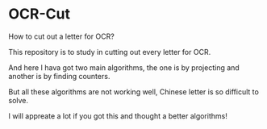 # OCR-Cut
How to cut out a letter for OCR?


This repository is to study in cutting out every letter for OCR.

And here I hava got two main algorithms, the one is by projecting and another is by finding counters.

But all these algorithms are not working well, Chinese letter is so difficult to solve.

I will appreate a lot if you got this and thought a better algorithms!
